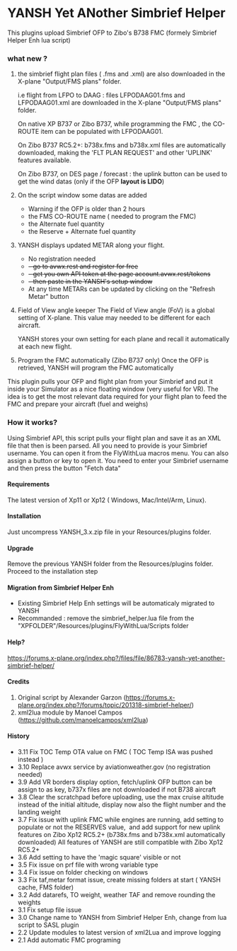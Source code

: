 # YANSH Yet ANother Simbrief Helper
This plugins upload Simbrief OFP to Zibo's B738 FMC (formely Simbrief Helper Enh lua script)

### what new ?
1. the simbrief flight plan files ( .fms and .xml) are also
    downloaded in the X-plane "Output/FMS plans" folder.

    i.e flight from LFPO to DAAG : files LFPODAAG01.fms and
    LFPODAAG01.xml are downloaded in the X-plane "Output/FMS plans"
    folder.

    On native XP B737 or Zibo B737, while programming the FMC , the
    CO-ROUTE item can be populated with LFPODAAG01.

    On Zibo B737 RC5.2+:  b738x.fms and b738x.xml files are automatically downloaded, making the 'FLT PLAN REQUEST' and other 'UPLINK' features available.

    On Zibo B737, on DES page / forecast : the uplink button can be used
    to get the wind datas (only if the OFP **layout is LIDO**)
    
2. On the script window some datas are added
    - Warning if the OFP is older than 2 hours
    - the FMS CO-ROUTE name ( needed to program the FMC)
    - the Alternate fuel quantity
    - the Reserve + Alternate fuel quantity
    
3. YANSH displays updated METAR along your flight.
    - No registration needed
    - ~~- go to avwx.rest and register for free~~
    - ~~- get you own API token at the page account.avwx.rest/tokens~~
    - ~~- then paste in the YANSH's setup window~~
    - At any time METARs can be updated by clicking on the "Refresh Metar" button

4. Field of View angle keeper
    The Field of View angle (FoV) is a global setting of X-plane. This
    value may needed to be different for each aircraft.
    
    YANSH stores your own setting for each plane and
    recall it automatically at each new flight.

5. Program the FMC automatically (Zibo B737 only)
Once the OFP is retrieved, YANSH will program the FMC automatically

This plugin pulls your OFP and flight plan from your Simbrief and put it inside your Simulator as a nice floating window (very useful for VR).
The idea is to get the most relevant data required for your flight plan to feed the FMC and prepare your aircraft (fuel and weighs)

### How it works?
Using Simbrief API, this script pulls your flight plan and save it as an XML file that then is been parsed. All you need to provide is your Simbrief username.
You can open it from the FlyWithLua macros menu. You can also assign a button or key to open it.
You need to enter your Simbrief username and then press the button "Fetch data"

#### Requirements
The latest version of Xp11 or Xp12 ( Windows, Mac/Intel/Arm, Linux).

#### Installation
Just uncompress YANSH_3.x.zip file in your Resources/plugins folder.

#### Upgrade
Remove the previous YANSH folder from the Resources/plugins folder.
Proceed to the installation step

#### Migration from Simbrief Helper Enh
- Existing Simbrief Help Enh settings will be automaticaly migrated to YANSH
- Recommanded : remove the simbrief_helper.lua file from the "XPFOLDER"/Resources/plugins/FlyWithLua/Scripts folder

#### Help?
https://forums.x-plane.org/index.php?/files/file/86783-yansh-yet-another-simbrief-helper/


#### Credits
1. Original script by Alexander Garzon (https://forums.x-plane.org/index.php?/forums/topic/201318-simbrief-helper/)
2. xml2lua module by Manoel Campos (https://github.com/manoelcampos/xml2lua)

#### History
- 3.11 Fix TOC Temp OTA value on FMC ( TOC Temp ISA was pushed instead )
- 3.10 Replace avwx service by aviationweather.gov (no registration needed)
- 3.9 Add VR borders display option,  fetch/uplink OFP button can be assign to as key, b737x files are not downloaded if not B738 aircraft
- 3.8 Clear the scratchpad before uploading, use the max cruise altitude instead of the initial altitude, display now also the flight number and the landing weight
- 3.7 Fix issue with uplink FMC while engines are running, add setting to populate or not the RESERVES value,  and add support for new uplink features on Zibo Xp12 RC5.2+ (b738x.fms and b738x.xml automatically downloaded) All features of YANSH are still compatible with Zibo Xp12 RC5.2+
- 3.6 Add setting to have the 'magic square' visible or not
- 3.5 Fix issue on prf file with wrong variable type
- 3.4 Fix issue on folder checking on windows
- 3.3 Fix taf,metar format issue, create missing folders at start ( YANSH cache, FMS folder)
- 3.2 Add datarefs, TO weight, weather TAF and remove rounding the weights
- 3.1 Fix setup file issue
- 3.0 Change name to YANSH from Simbrief Helper Enh, change from lua script to SASL plugin
- 2.2 Update modules to latest version of xml2Lua and improve logging
- 2.1 Add automatic FMC programing